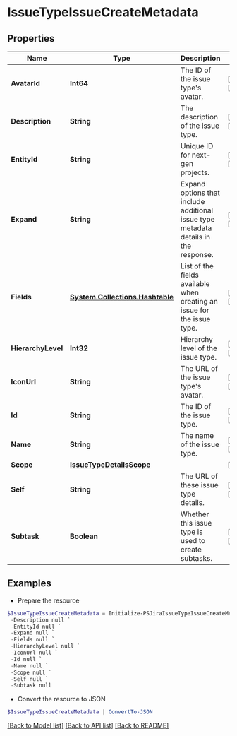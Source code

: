 # IssueTypeIssueCreateMetadata
## Properties

Name | Type | Description | Notes
------------ | ------------- | ------------- | -------------
**AvatarId** | **Int64** | The ID of the issue type&#39;s avatar. | [optional] [readonly] 
**Description** | **String** | The description of the issue type. | [optional] [readonly] 
**EntityId** | **String** | Unique ID for next-gen projects. | [optional] [readonly] 
**Expand** | **String** | Expand options that include additional issue type metadata details in the response. | [optional] [readonly] 
**Fields** | [**System.Collections.Hashtable**](FieldMetadata.md) | List of the fields available when creating an issue for the issue type. | [optional] [readonly] 
**HierarchyLevel** | **Int32** | Hierarchy level of the issue type. | [optional] [readonly] 
**IconUrl** | **String** | The URL of the issue type&#39;s avatar. | [optional] [readonly] 
**Id** | **String** | The ID of the issue type. | [optional] [readonly] 
**Name** | **String** | The name of the issue type. | [optional] [readonly] 
**Scope** | [**IssueTypeDetailsScope**](IssueTypeDetailsScope.md) |  | [optional] 
**Self** | **String** | The URL of these issue type details. | [optional] [readonly] 
**Subtask** | **Boolean** | Whether this issue type is used to create subtasks. | [optional] [readonly] 

## Examples

- Prepare the resource
```powershell
$IssueTypeIssueCreateMetadata = Initialize-PSJiraIssueTypeIssueCreateMetadata  -AvatarId null `
 -Description null `
 -EntityId null `
 -Expand null `
 -Fields null `
 -HierarchyLevel null `
 -IconUrl null `
 -Id null `
 -Name null `
 -Scope null `
 -Self null `
 -Subtask null
```

- Convert the resource to JSON
```powershell
$IssueTypeIssueCreateMetadata | ConvertTo-JSON
```

[[Back to Model list]](../README.md#documentation-for-models) [[Back to API list]](../README.md#documentation-for-api-endpoints) [[Back to README]](../README.md)

